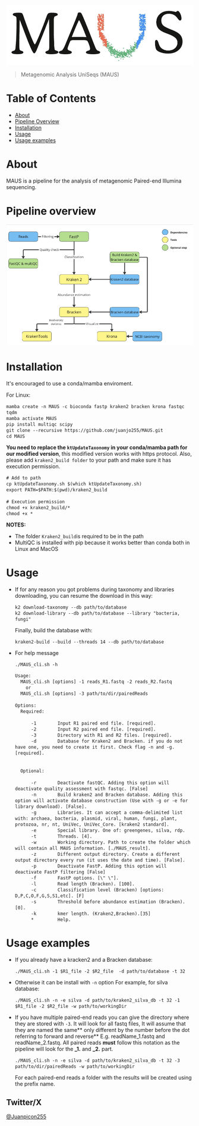 ![MAUS_logo](Images/MAUS_logo.png)

> Metagenomic Analysis UniSeqs (MAUS)

# Table of Contents
+ [About](#About)
+ [Pipeline Overview](#Pipeline-overview)
+ [Installation](#Installation)
+ [Usage](#Usage)
+ [Usage examples](#Usage-examples)

# About

  MAUS is a pipeline for the analysis of metagenomic Paired-end Illumina sequencing.

# Pipeline overview

![pipelineChart](Images/MAUS_pipeline_chart.png)

# Installation

It's encouraged to use a conda/mamba enviroment.

For Linux:

```
mamba create -n MAUS -c bioconda fastp kraken2 bracken krona fastqc tqdm
mamba activate MAUS
pip install multiqc scipy
git clone --recursive https://github.com/juanjo255/MAUS.git
cd MAUS
```

**You need to replace the ```ktUpdateTaxonomy``` in your conda/mamba path for our modified version**, this modified version works with https protocol.
Also, please add ```kraken2_build folder``` to your path and make sure it has execution permission.
```
# Add to path
cp ktUpdateTaxonomy.sh $(which ktUpdateTaxonomy.sh)
export PATH=$PATH:$(pwd)/kraken2_build

# Execution permission
chmod +x kraken2_build/*
chmod +x *
```

**NOTES:**
* The folder ```Kraken2_build```is required to be in the path 
* MultiQC is installed with pip because it works better than conda both in Linux and MacOS

# Usage

* If for any reason you got problems during taxonomy and libraries downloading, you can resume the download in this way:

  ```
  k2 download-taxonomy --db path/to/database
  k2 download-library --db path/to/database --library "bacteria, fungi"
  ```
  Finally, build the database with:
  ```
  kraken2-build --build --threads 14 --db path/to/database
  ```

* For help message
  ```
  ./MAUS_cli.sh -h
  ```
  
  ```
  Usage:
    MAUS_cli.sh [options] -1 reads_R1.fastq -2 reads_R2.fastq
      or 
    MAUS_cli.sh [options] -3 path/to/dir/pairedReads

  Options:
    Required:

        -1        Input R1 paired end file. [required].
        -2        Input R2 paired end file. [required].
        -3        Directory with R1 and R2 files. [required].
        -d        Database for Kraken2 and Bracken. if you do not have one, you need to create it first. Check flag -n and -g. [required].

    
    Optional:

        -r        Deactivate fastQC. Adding this option will deactivate quality assessment with fastqc. [False] 
        -n        Build kraken2 and Bracken database. Adding this option will activate database construction (Use with -g or -e for library download). [False].
        -g        Libraries. It can accept a comma-delimited list with: archaea, bacteria, plasmid, viral, human, fungi, plant, protozoa, nr, nt, UniVec, UniVec_Core. [kraken2 standard].
        -e        Special library. One of: greengenes, silva, rdp.
        -t        Threads. [4].
        -w        Working directory. Path to create the folder which will contain all MAUS information. [./MAUS_result].
        -z        Different output directory. Create a different output directory every run (it uses the date and time). [False].
        -p        Deactivate FastP. Adding this option will deactivate FastP filtering [False]
        -f        FastP options. [\" \"].
        -l        Read length (Bracken). [100].
        -c        Classification level (Bracken) [options: D,P,C,O,F,G,S,S1,etc]. [F]
        -s        Threshold before abundance estimation (Bracken). [0].
        -k        kmer length. (Kraken2,Bracken).[35]
        *         Help.
  
  ```

# Usage examples

* If you already have a kracken2 and a Bracken database:
  
  ```
  ./MAUS_cli.sh -1 $R1_file -2 $R2_file  -d path/to/database -t 32 
  ```
* Otherwise it can be install with ```-n``` option
    For example, for silva database:
    ```
    ./MAUS_cli.sh -n -e silva -d path/to/kraken2_silva_db -t 32 -1 $R1_file -2 $R2_file -w path/to/workingDir
    ```
*  If you have multiple paired-end reads you can give the directory where they are stored with ```-3```. It will look for all fastq files, It will assume that they are named the same** only different by the number before the dot referring to forward and reverse** E.g. readName_1.fastq and readName_2.fastq. All paired reads **must** follow this notation as the pipeline will look for the **_1.** and **_2.** part.
    ```
    ./MAUS_cli.sh -n -e silva -d path/to/kraken2_silva_db -t 32 -3 path/to/dir/pairedReads -w path/to/workingDir
    ```
    For each paired-end reads a folder with the results will be created using the prefix name. 

## Twitter/X

[@Juanpicon255](https://x.com/Juanpicon255)
